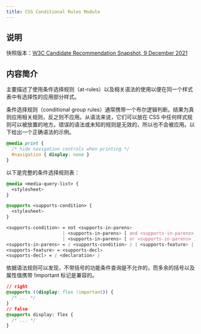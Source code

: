 ```yaml
---
title: CSS Conditional Rules Module
---
```


## 说明

快照版本：[W3C Candidate Recommendation Snapshot, 9 December 2021](https://www.w3.org/TR/css-conditional-3/)

## 内容简介

主要描述了使用条件选择规则（at-rules）以及相关语法的使用以便在同一个样式表中有选择性的应用部分样式。

条件选择规则（conditional group rules）通常携带一个布尔逻辑判断。结果为真则应用相关规则，反之则不应用。从语法来说，它们可以放在 CSS 中任何样式规则可以被放置的地方。错误的语法或未知的规则是无效的，所以也不会被应用。以下给出一个正确语法的示例。

```css
@media print {
  /* hide navigation controls when printing */
  #navigation { display: none }
}
```

以下是完整的条件选择规则表：

```css
@media <media-query-list> {
  <stylesheet>
}
```

```css
@supports <supports-condition> {
  <stylesheet>
}
```

```css
<supports-condition> = not <supports-in-parens>
                     | <supports-in-parens> [ and <supports-in-parens> ]*
                     | <supports-in-parens> [ or <supports-in-parens> ]*
<supports-in-parens> = ( <supports-condition> ) | <supports-feature> | <general-enclosed>
<supports-feature> = <supports-decl>
<supports-decl> = ( <declaration> )
```

依据语法规则可以发现，不带括号的功能条件查询是不允许的，而多余的括号以及属性值携带 !important 标记是兼容的。

```css
// right
@supports ((display: flex !important)) {
  /* ... */
}
// false
@supports display: flex {
  /* ... */
}
```
